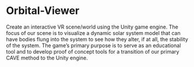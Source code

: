 # Orbital-Viewer
Create an interactive VR scene/world using the Unity game engine. 
The focus of our scene is to visualize a dynamic solar system model that can 
have bodies flung into the system to see how they alter, if at all, the stability of 
the system. The game’s primary purpose is to serve as an educational tool and 
to develop proof of concept tools for a transition of our primary CAVE method to 
the Unity engine.

